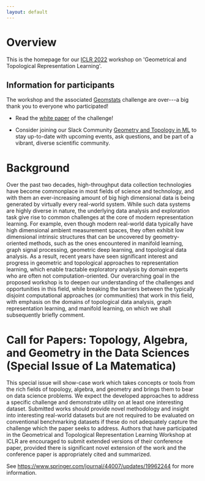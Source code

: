 ```yaml
---
layout: default
---
```


# Overview

This is the homepage for our [ICLR 2022](https://iclr.cc/Conferences/2022) workshop on 'Geometrical and Topological
Representation Learning'.

## Information for participants

The workshop and the associated [Geomstats](https://geomstats.github.io/) challenge are over---a big
thank you to everyone who participated!

- Read  the [white paper](/assets/ICLR_2022_GTRL_Geomstats_Challenge.pdf) of the
  challenge! 

- Consider joining our Slack Community [Geometry and Topology in ML](https://tda-in-ml.slack.com/join/shared_invite/enQtOTIyMTIyNTYxMTM2LTA2YmQyZjVjNjgxZWYzMDUyODY5MjlhMGE3ZTI1MzE4NjI2OTY0MmUyMmQ3NGE0MTNmMzNiMTViMjM2MzE4OTc#/) to stay up-to-date with upcoming events, ask questions, and be part of a vibrant, diverse scientific community. 

# Background

Over the past two decades, high-throughput data collection technologies
have become commonplace in most fields of science and technology, and
with them an ever-increasing amount of big high dimensional data is
being generated by virtually every real-world system. While such data
systems are highly diverse in nature, the underlying data analysis and
exploration task give rise to common challenges at the core of modern
representation learning. For example, even though modern real-world data
typically have high dimensional ambient measurement spaces, they often
exhibit low dimensional intrinsic structures that can be uncovered by
geometry-oriented methods, such as the ones encountered in manifold
learning, graph signal processing, geometric deep learning, and
topological data analysis. As a result, recent years have seen
significant interest and progress in geometric and topological
approaches to representation learning, which enable tractable
exploratory analysis by domain experts who are often not
computation-oriented.  Our overarching goal in the proposed workshop is
to deepen our understanding of the challenges and opportunities in this
field, while breaking the barriers between the typically disjoint
computational approaches (or communities) that work in this field, with
emphasis on the domains of topological data analysis, graph
representation learning, and manifold learning, on which we shall
subsequently briefly comment.

# Call for Papers: Topology, Algebra, and Geometry in the Data Sciences (Special Issue of La Matematica)

This special issue will show-case work which takes concepts or tools
from the rich fields of topology, algebra, and geometry and brings them
to bear on data science problems. We expect the developed approaches to
address a specific challenge and demonstrate utility on at least one
interesting dataset. Submitted works should provide novel methodology
and insight into interesting real-world datasets but are not required to
be evaluated on conventional benchmarking datasets if these do not
adequately capture the challenge which the paper seeks to address.
Authors that have participated in the Geometrical and Topological
Representation Learning Workshop at ICLR are encouraged to submit
extended versions of their conference paper, provided there is
significant novel extension of the work and the conference paper is
appropriately cited and summarized.

See https://www.springer.com/journal/44007/updates/19962244 for more
information.
